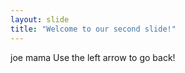 ```yaml
---
layout: slide
title: "Welcome to our second slide!"
---
```

joe mama
Use the left arrow to go back!

